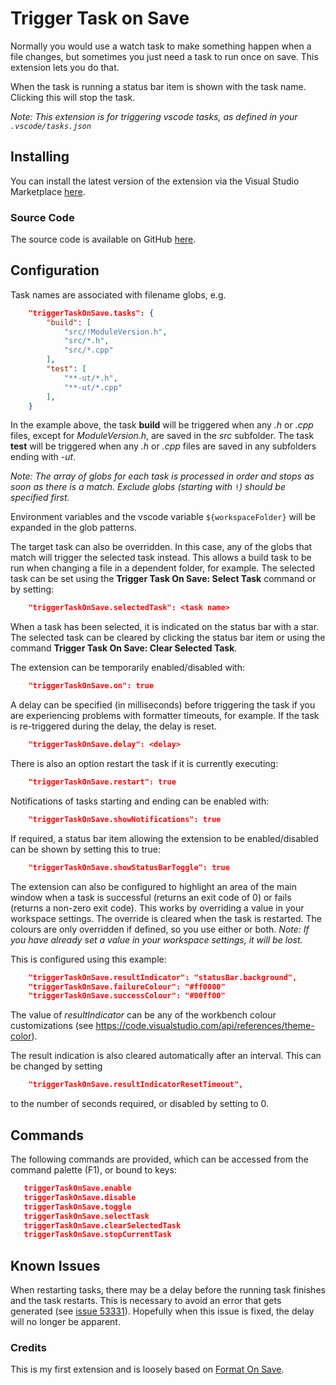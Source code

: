 # Trigger Task on Save

Normally you would use a watch task to make something happen when a file changes, but sometimes you just need a task to run once on save. This extension lets you do that.

When the task is running a status bar item is shown with the task name. Clicking this will stop the task.

*Note: This extension is for triggering vscode tasks, as defined in your `.vscode/tasks.json`*

## Installing

You can install the latest version of the extension via the Visual Studio Marketplace [here](https://marketplace.visualstudio.com/items?itemName=Gruntfuggly.triggertaskonsave).

### Source Code

The source code is available on GitHub [here](https://github.com/Gruntfuggly/triggertaskonsave).

## Configuration

Task names are associated with filename globs, e.g.

```json
    "triggerTaskOnSave.tasks": {
        "build": [
            "src/!ModuleVersion.h",
            "src/*.h",
            "src/*.cpp"
        ],
        "test": [
            "**-ut/*.h",
            "**-ut/*.cpp"
        ],
    }
```

In the example above, the task **build** will be triggered when any *.h* or *.cpp* files, except for *ModuleVersion.h*, are saved in the *src* subfolder. The task **test** will be triggered when any *.h* or *.cpp* files are saved in any subfolders ending with *-ut*.

*Note: The array of globs for each task is processed in order and stops as soon as there is a match. Exclude globs (starting with* `!`*) should be specified first.*

Environment variables and the vscode variable `${workspaceFolder}` will be expanded in the glob patterns.

The target task can also be overridden. In this case, any of the globs that match will trigger the selected task instead. This allows a build task to be run when changing a file in a dependent folder, for example. The selected task can be set using the **Trigger Task On Save: Select Task** command or by setting:

```json
    "triggerTaskOnSave.selectedTask": <task name>
```

When a task has been selected, it is indicated on the status bar with a star. The selected task can be cleared by clicking the status bar item or using the command **Trigger Task On Save: Clear Selected Task**.

The extension can be temporarily enabled/disabled with:

```json
    "triggerTaskOnSave.on": true
```

A delay can be specified (in milliseconds) before triggering the task if you are experiencing problems with formatter timeouts, for example. If the task is re-triggered during the delay, the delay is reset.

```json
    "triggerTaskOnSave.delay": <delay>
```

There is also an option restart the task if it is currently executing:

```json
    "triggerTaskOnSave.restart": true
```

Notifications of tasks starting and ending can be enabled with:

```json
    "triggerTaskOnSave.showNotifications": true
```

If required, a status bar item allowing the extension to be enabled/disabled can be shown by setting this to true:

```json
    "triggerTaskOnSave.showStatusBarToggle": true
```

The extension can also be configured to highlight an area of the main window when a task is successful (returns an exit code of 0) or fails (returns a non-zero exit code). This works by overriding a value in your workspace settings. The override is cleared when the task is restarted. The colours are only overridden if defined, so you use either or both. _Note: If you have already set a value in your workspace settings, it will be lost._

This is configured using this example:

```json
    "triggerTaskOnSave.resultIndicator": "statusBar.background",
    "triggerTaskOnSave.failureColour": "#ff0000"
    "triggerTaskOnSave.successColour": "#00ff00"
```

The value of *resultIndicator* can be any of the workbench colour customizations (see <https://code.visualstudio.com/api/references/theme-color>).

The result indication is also cleared automatically after an interval. This can be changed by setting

```json
    "triggerTaskOnSave.resultIndicatorResetTimeout",
```

to the number of seconds required, or disabled by setting to 0.

## Commands

The following commands are provided, which can be accessed from the command palette (F1), or bound to keys:

```json
   triggerTaskOnSave.enable
   triggerTaskOnSave.disable
   triggerTaskOnSave.toggle
   triggerTaskOnSave.selectTask
   triggerTaskOnSave.clearSelectedTask
   triggerTaskOnSave.stopCurrentTask
```

## Known Issues

When restarting tasks, there may be a delay before the running task finishes and the task restarts. This is necessary to avoid an error that gets generated (see [issue 53331](https://github.com/Microsoft/vscode/issues/53331)). Hopefully when this issue is fixed, the delay will no longer be apparent.

### Credits

This is my first extension and is loosely based on [Format On Save](https://marketplace.visualstudio.com/items?itemName=gyuha.format-on-save).
